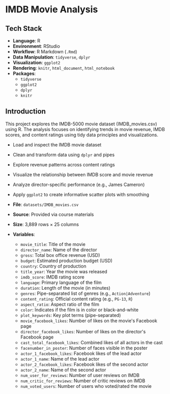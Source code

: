 # IMDB Movie Analysis

## Tech Stack

- **Language**: R  
- **Environment**: RStudio  
- **Workflow**: R Markdown (`.Rmd`)  
- **Data Manipulation**: `tidyverse`, `dplyr`  
- **Visualization**: `ggplot2`  
- **Rendering**: `knitr`, `html_document`, `html_notebook`
- **Packages**:
  - `tidyverse`
  - `ggplot2`
  - `dplyr`
  - `knitr`


## Introduction

This project explores the IMDB-5000 movie dataset (IMDB_movies.csv) using R. The analysis focuses on identifying trends in movie revenue, IMDB scores, and content ratings using tidy data principles and visualizations.

- Load and inspect the IMDB movie dataset
- Clean and transform data using `dplyr` and pipes
- Explore revenue patterns across content ratings
- Visualize the relationship between IMDB score and movie revenue
- Analyze director-specific performance (e.g., James Cameron)
- Apply `ggplot2` to create informative scatter plots with smoothing

- **File**: `datasets/IMDB_movies.csv`
- **Source**: Provided via course materials
- **Size**: 3,889 rows × 25 columns
- **Variables**:
  - `movie_title`: Title of the movie  
  - `director_name`: Name of the director  
  - `gross`: Total box office revenue (USD)  
  - `budget`: Estimated production budget (USD)  
  - `country`: Country of production  
  - `title_year`: Year the movie was released  
  - `imdb_score`: IMDB rating score  
  - `language`: Primary language of the film  
  - `duration`: Length of the movie (in minutes)  
  - `genres`: Pipe-separated list of genres (e.g., `Action|Adventure`)  
  - `content_rating`: Official content rating (e.g., `PG-13`, `R`)  
  - `aspect_ratio`: Aspect ratio of the film  
  - `color`: Indicates if the film is in color or black-and-white  
  - `plot_keywords`: Key plot terms (pipe-separated)  
  - `movie_facebook_likes`: Number of likes on the movie's Facebook page  
  - `director_facebook_likes`: Number of likes on the director's Facebook page  
  - `cast_total_facebook_likes`: Combined likes of all actors in the cast  
  - `facenumber_in_poster`: Number of faces visible in the poster  
  - `actor_1_facebook_likes`: Facebook likes of the lead actor  
  - `actor_1_name`: Name of the lead actor  
  - `actor_2_facebook_likes`: Facebook likes of the second actor  
  - `actor_2_name`: Name of the second actor  
  - `num_user_for_reviews`: Number of user reviews on IMDB  
  - `num_critic_for_reviews`: Number of critic reviews on IMDB  
  - `num_voted_users`: Number of users who voted/rated the movie  
